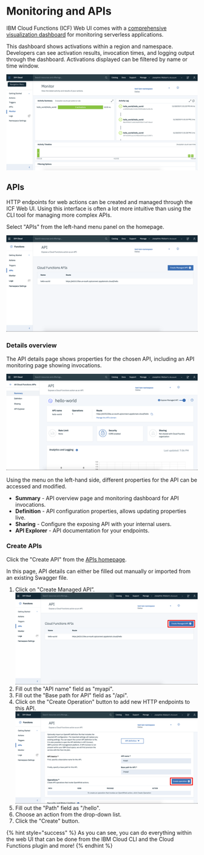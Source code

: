 # Monitoring and APIs

IBM Cloud Functions (ICF) Web UI comes with a [comprehensive visualization dashboard](https://cloud.ibm.com/functions/dashboard) for monitoring serverless applications.

This dashboard shows activations within a region and namespace. Developers can see activation results, invocation times, and logging output through the dashboard. Activations displayed can be filtered by name or time window.

![monitoring view](images/101-ex5-monitoring.png)

## APIs

HTTP endpoints for web actions can be created and managed through the ICF Web UI. Using this interface is often a lot more intuitive than using the CLI tool for managing more complex APIs.

Select "APIs" from the left-hand menu panel on the homepage.

![API homepage](images/101-ex5-apis-homepage.png)

### Details overview

The API details page shows properties for the chosen API, including an API monitoring page showing invocations.

![API homepage](images/101-ex5-api-details.png)

Using the menu on the left-hand side, different properties for the API can be accessed and modified.

* **Summary** - API overview page and monitoring dashboard for API invocations.
* **Definition** - API configuration properties, allows updating properties live.
* **Sharing** - Configure the exposing API with your internal users.
* **API Explorer** - API documentation for your endpoints.

### Create APIs

Click the "Create API" from the [APIs homepage](https://cloud.ibm.com/functions/).

In this page, API details can either be filled out manually or imported from an existing Swagger file.

1. Click on "Create Managed API”.
![Creating an API](images/101-ex5-create-apis-hp.png)
2. Fill out the "API name" field as "myapi".
3. Fill out the "Base path for API" field as "/api".
4. Click on the "Create Operation" button to add new HTTP endpoints to this API.
![Creating an API](images/101-ex5-create-apis-basepath.png)
5. Fill out the "Path" field as "/hello".
6. Choose an action from the drop-down list.
7. Click the "Create" button.

{% hint style="success" %}
As you can see, you can do everything within the web UI that can be done from the IBM Cloud CLI and the Cloud Functions plugin and more!
{% endhint %}
